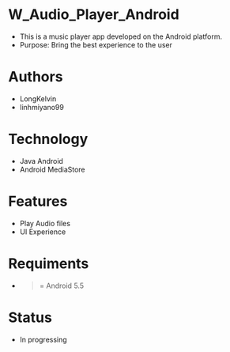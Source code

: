 # W_Audio_Player_Android

- This is a music player app developed on the Android platform.
- Purpose: Bring the best experience to the user

# Authors
- LongKelvin
- linhmiyano99

# Technology
- Java Android
- Android MediaStore

# Features
- Play Audio files
- UI Experience

# Requiments
- >= Android 5.5

# Status
- In progressing

